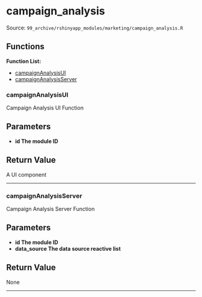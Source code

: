 # campaign_analysis

Source: `99_archive/rshinyapp_modules/marketing/campaign_analysis.R`

## Functions

**Function List:**
- [campaignAnalysisUI](#campaignanalysisui)
- [campaignAnalysisServer](#campaignanalysisserver)

### campaignAnalysisUI

Campaign Analysis UI Function


## Parameters

- **id The module ID**


## Return Value

A UI component


---


### campaignAnalysisServer

Campaign Analysis Server Function


## Parameters

- **id The module ID**
- **data_source The data source reactive list**


## Return Value

None


---

